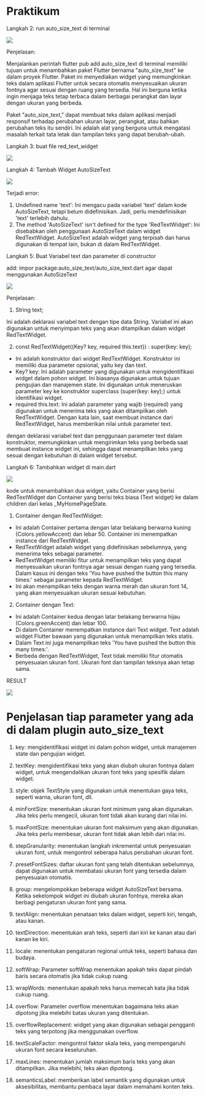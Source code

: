 # Praktikum

Langkah 2: run auto_size_text di terminal

![](/WEEK-10/docs/praktikum/auto_size_text.png)

Penjelasan:

Menjalankan perintah flutter pub add auto_size_text di terminal memiliki tujuan untuk menambahkan paket Flutter bernama "auto_size_text" ke dalam proyek Flutter. Paket ini menyediakan widget yang memungkinkan teks dalam aplikasi Flutter untuk secara otomatis menyesuaikan ukuran fontnya agar sesuai dengan ruang yang tersedia. Hal ini berguna ketika ingin menjaga teks tetap terbaca dalam berbagai perangkat dan layar dengan ukuran yang berbeda.

Paket "auto_size_text," dapat membuat teks dalam aplikasi menjadi responsif terhadap perubahan ukuran layar, perangkat, atau bahkan perubahan teks itu sendiri. Ini adalah alat yang berguna untuk mengatasi masalah terkait tata letak dan tampilan teks yang dapat berubah-ubah.

Langkah 3: buat file red_text_widget

![](/WEEK-10/docs/praktikum/red_text_widget.png)

Langkah 4: Tambah Widget AutoSizeText

![](/WEEK-10/docs/praktikum/red_text_widget_2.png)

Terjadi error:

1. Undefined name 'text': Ini mengacu pada variabel 'text' dalam kode AutoSizeText, tetapi belum didefinisikan. Jadi, perlu mendefinisikan 'text' terlebih dahulu.
2. The method 'AutoSizeText' isn't defined for the type 'RedTextWidget': Ini disebabkan oleh penggunaan AutoSizeText dalam widget RedTextWidget. AutoSizeText adalah widget yang terpisah dan harus digunakan di tempat lain, bukan di dalam RedTextWidget.

Langkah 5: Buat Variabel text dan parameter di constructor

add: impor package:auto_size_text/auto_size_text.dart agar dapat menggunakan AutoSizeText

![](/WEEK-10/docs/praktikum/var_text.png)

Penjelasan:

1. String text;

Ini adalah deklarasi variabel text dengan tipe data String. Variabel ini akan digunakan untuk menyimpan teks yang akan ditampilkan dalam widget RedTextWidget.

2. const RedTextWidget({Key? key, required this.text}) : super(key: key);

- Ini adalah konstruktor dari widget RedTextWidget. Konstruktor ini memiliki dua parameter opsional, yaitu key dan text.
- Key? key: Ini adalah parameter yang digunakan untuk mengidentifikasi widget dalam pohon widget. Ini biasanya digunakan untuk tujuan pengujian dan manajemen state. Ini digunakan untuk meneruskan parameter key ke konstruktor superclass (super(key: key);) untuk identifikasi widget.
- required this.text: Ini adalah parameter yang wajib (required) yang digunakan untuk menerima teks yang akan ditampilkan oleh RedTextWidget. Dengan kata lain, saat membuat instance dari RedTextWidget, harus memberikan nilai untuk parameter text.

dengan deklarasi variabel text dan penggunaan parameter text dalam konstruktor, memungkinkan untuk mengirimkan teks yang berbeda saat membuat instance widget ini, sehingga dapat menampilkan teks yang sesuai dengan kebutuhan di dalam widget tersebut.

Langkah 6: Tambahkan widget di main.dart

![](/WEEK-10/docs/praktikum/widget_main.png)

kode untuk menambahkan dua widget, yaitu Container yang berisi RedTextWidget dan Container yang berisi teks biasa (Text widget) ke dalam children dari kelas \_MyHomePageState.

1. Container dengan RedTextWidget:

- Ini adalah Container pertama dengan latar belakang berwarna kuning (Colors.yellowAccent) dan lebar 50.
  Container ini menempatkan instance dari RedTextWidget.
- RedTextWidget adalah widget yang didefinisikan sebelumnya, yang menerima teks sebagai parameter.
- RedTextWidget memiliki fitur untuk menampilkan teks yang dapat menyesuaikan ukuran fontnya agar sesuai dengan ruang yang tersedia. Dalam kasus ini dengan teks 'You have pushed the button this many times:' sebagai parameter kepada RedTextWidget.
- Ini akan menampilkan teks dengan warna merah dan ukuran font 14, yang akan menyesuaikan ukuran sesuai kebutuhan.

2. Container dengan Text:

- Ini adalah Container kedua dengan latar belakang berwarna hijau (Colors.greenAccent) dan lebar 100.
- Di dalam Container menempatkan instance dari Text widget. Text adalah widget Flutter bawaan yang digunakan untuk menampilkan teks statis.
- Dalam Text ini juga menampilkan teks 'You have pushed the button this many times:'.
- Berbeda dengan RedTextWidget, Text tidak memiliki fitur otomatis penyesuaian ukuran font. Ukuran font dan tampilan teksnya akan tetap sama.

RESULT

![](/WEEK-10/docs/praktikum/result.png)

# Penjelasan tiap parameter yang ada di dalam plugin auto_size_text

1. key: mengidentifikasi widget ini dalam pohon widget, untuk manajemen state dan pengujian widget.

2. textKey: mengidentifikasi teks yang akan diubah ukuran fontnya dalam widget, untuk mengendalikan ukuran font teks yang spesifik dalam widget.

3. style: objek TextStyle yang digunakan untuk menentukan gaya teks, seperti warna, ukuran font, dll.

4. minFontSize: menentukan ukuran font minimum yang akan digunakan. Jika teks perlu mengecil, ukuran font tidak akan kurang dari nilai ini.

5. maxFontSize: menentukan ukuran font maksimum yang akan digunakan. Jika teks perlu membesar, ukuran font tidak akan lebih dari nilai ini.

6. stepGranularity: menentukan langkah inkremental untuk penyesuaian ukuran font, untuk mengontrol seberapa halus perubahan ukuran font.

7. presetFontSizes: daftar ukuran font yang telah ditentukan sebelumnya, dapat digunakan untuk membatasi ukuran font yang tersedia dalam penyesuaian otomatis.

8. group: mengelompokkan beberapa widget AutoSizeText bersama. Ketika sekelompok widget ini diubah ukuran fontnya, mereka akan berbagi pengaturan ukuran font yang sama.

9. textAlign: menentukan penataan teks dalam widget, seperti kiri, tengah, atau kanan.

10. textDirection: menentukan arah teks, seperti dari kiri ke kanan atau dari kanan ke kiri.

11. locale: menentukan pengaturan regional untuk teks, seperti bahasa dan budaya.

12. softWrap: Parameter softWrap menentukan apakah teks dapat pindah baris secara otomatis jika tidak cukup ruang.

13. wrapWords: menentukan apakah teks harus memecah kata jika tidak cukup ruang.

14. overflow: Parameter overflow menentukan bagaimana teks akan dipotong jika melebihi batas ukuran yang ditentukan.

15. overflowReplacement: widget yang akan digunakan sebagai pengganti teks yang terpotong jika menggunakan overflow.

16. textScaleFactor: mengontrol faktor skala teks, yang mempengaruhi ukuran font secara keseluruhan.

17. maxLines: menentukan jumlah maksimum baris teks yang akan ditampilkan. Jika melebihi, teks akan dipotong.

18. semanticsLabel: memberikan label semantik yang digunakan untuk aksesibilitas, membantu pembaca layar dalam memahami konten teks.
